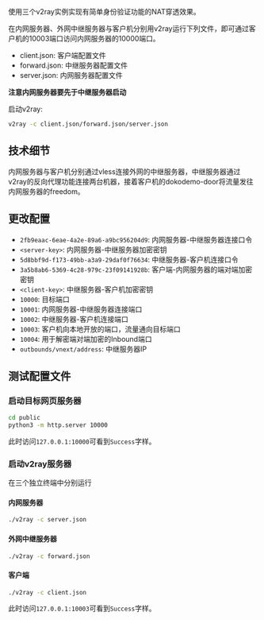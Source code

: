 使用三个v2ray实例实现有简单身份验证功能的NAT穿透效果。

在内网服务器、外网中继服务器与客户机分别用v2ray运行下列文件，即可通过客户机的10003端口访问内网服务器的10000端口。

* client.json: 客户端配置文件
* forward.json: 中继服务器配置文件
* server.json: 内网服务器配置文件

**注意内网服务器要先于中继服务器启动**

启动v2ray:
```bash
v2ray -c client.json/forward.json/server.json
```

## 技术细节

内网服务器与客户机分别通过vless连接外网的中继服务器，中继服务器通过v2ray的反向代理功能连接两台机器，接着客户机的dokodemo-door将流量发往内网服务器的freedom。

## 更改配置

* `2fb9eaac-6eae-4a2e-89a6-a9bc956204d9`: 内网服务器-中继服务器连接口令
* `<server-key>`: 内网服务器-中继服务器加密密钥
* `5d8bbf9d-f173-49bb-a3a9-29daf0f76634`: 中继服务器-客户机连接口令
* `3a5b8ab6-5369-4c28-979c-23f09141928b`: 客户端-内网服务器的端对端加密密钥
* `<client-key>`: 中继服务器-客户机加密密钥
* `10000`: 目标端口
* `10001`: 内网服务器-中继服务器连接端口
* `10002`: 中继服务器-客户机连接端口
* `10003`: 客户机向本地开放的端口，流量通向目标端口
* `10004`: 用于解密端对端加密的Inbound端口
* `outbounds/vnext/address`: 中继服务器IP

## 测试配置文件

### 启动目标网页服务器

```bash
cd public
python3 -m http.server 10000
```

此时访问`127.0.0.1:10000`可看到`Success`字样。

### 启动v2ray服务器

在三个独立终端中分别运行

#### 内网服务器
```bash
./v2ray -c server.json
```

#### 外网中继服务器
```bash
./v2ray -c forward.json
```

#### 客户端
```bash
./v2ray -c client.json
```

此时访问`127.0.0.1:10003`可看到`Success`字样。
